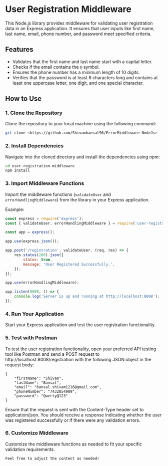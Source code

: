 # User Registration Middleware

This Node.js library provides middleware for validating user registration data in an Express application. It ensures that user inputs like first name, last name, email, phone number, and password meet specified criteria.

## Features

- Validates that the first name and last name start with a capital letter.
- Checks if the email contains the `@` symbol.
- Ensures the phone number has a minimum length of 10 digits.
- Verifies that the password is at least 8 characters long and contains at least one uppercase letter, one digit, and one special character.

## How to Use

### 1. Clone the Repository

Clone the repository to your local machine using the following command:

```bash
git clone <https://github.com/Shivambansal96/ErrorMiddleware-NodeJs>
```

### 2. Install Dependencies

Navigate into the cloned directory and install the dependencies using npm:

```bash
cd user-registration-middleware
npm install
```

### 3. Import Middleware Functions

Import the middleware functions (`validateUser` and `errorHandlingMiddleware`) from the library in your Express application.

Example:

```javascript
const express = require('express');
const { validateUser, errorHandlingMiddleware } = require('user-registration-middleware');

const app = express();

app.use(express.json());

app.post('/registration', validateUser, (req, res) => {
    res.status(200).json({
        status: true,
        message: 'User Registered Successfully.',
    });
});

app.use(errorHandlingMiddleware);

app.listen(8008, () => {
    console.log('Server is up and running at http://localhost:8008');
});
```

### 4. Run Your Application

Start your Express application and test the user registration functionality.


### 5. Test with Postman
To test the user registration functionality, open your preferred API testing tool like Postman and send a POST request to http://localhost:8008/registration with the following JSON object in the request body:

```
{
    "firstName": "Shivam",
    "lastName": "Bansal",
    "email": "bansal.shivam1216@gmail.com",
    "phoneNumber": "7432854909",
    "password": "Qwerty@123"
}

```

Ensure that the request is sent with the Content-Type header set to application/json. You should receive a response indicating whether the user was registered successfully or if there were any validation errors.

### 6. Customize Middleware

Customize the middleware functions as needed to fit your specific validation requirements.
```
Feel free to adjust the content as needed!
```
